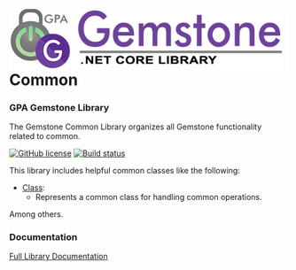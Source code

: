 <img align="right" src="img/gemstone-wide-600.png" alt="gemstone logo">

# Common
### GPA Gemstone Library

The Gemstone Common Library organizes all Gemstone functionality related to common.

[![GitHub license](https://img.shields.io/github/license/gemstone/common?color=4CC61E)](https://github.com/gemstone/common/blob/master/LICENSE)
[![Build status](https://ci.appveyor.com/api/projects/status/ury75mtaq7tj1sp0?svg=true)](https://ci.appveyor.com/project/gemstone/common)

This library includes helpful common classes like the following:

* [Class](https://gemstone.github.io/common/help/html/T_gemstone_common_Class.htm):
  * Represents a common class for handling common operations.

Among others.

### Documentation
[Full Library Documentation](https://gemstone.github.io/common/help)
